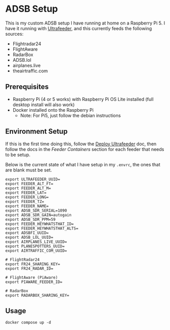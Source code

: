 # ADSB Setup

This is my custom ADSB setup I have running at home on a Raspberry Pi 5. I have it running with [Ultrafeeder](https://sdr-enthusiasts.gitbook.io/ads-b/intro/overview), and this currently feeds the following sources:

- Flightradar24
- FlightAware
- RadarBox
- ADSB.lol
- airplanes.live
- theairtraffic.com

## Prerequisites

- Raspberry Pi (4 or 5 works) with Raspberry Pi OS Lite installed (full desktop install will also work)
- Docker installed onto the Raspberry Pi
  - Note: For Pi5, just follow the debian instructions

## Environment Setup

If this is the first time doing this, follow the [Deploy Ultrafeeder](https://sdr-enthusiasts.gitbook.io/ads-b/foundations/deploy-ultrafeeder-container) doc, then follow the docs in the _Feeder Containers_ section for each feeder that needs to be setup.

Below is the current state of what I have setup in my `.envrc`, the ones that are blank must be set.

```
export ULTRAFEEDER_UUID=
export FEEDER_ALT_FT=
export FEEDER_ALT_M=
export FEEDER_LAT=
export FEEDER_LONG=
export FEEDER_TZ=
export FEEDER_NAME=
export ADSB_SDR_SERIAL=1090
export ADSB_SDR_GAIN=autogain
export ADSB_SDR_PPM=59
export FEEDER_HEYWHATSTHAT_ID=
export FEEDER_HEYWHATSTHAT_ALTS=
export ADSBFI_UUID=
export ADSB_LOL_UUID=
export AIRPLANES_LIVE_UUID=
export PLANESPOTTERS_UUID=
export AIRTRAFFIC_COM_UUID=

# FlightRadar24
export FR24_SHARING_KEY=
export FR24_RADAR_ID=

# FlightAware (PiAware)
export PIAWARE_FEEDER_ID=

# RadarBox
export RADARBOX_SHARING_KEY=
```

## Usage

```
docker compose up -d
```
